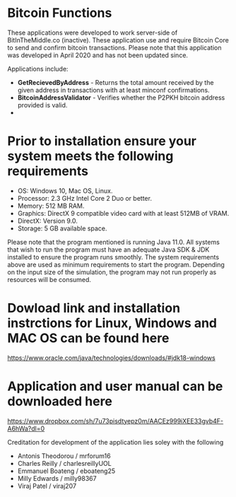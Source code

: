 # Bitcoin Functions
These applications were developed to work server-side of BitInTheMiddle.co (inactive). These application use and require Bitcoin Core to send and confirm bitcoin transactions. Please note that this application was developed in April 2020 and has not been updated since.
 
 Applications include:
 
 - <b>GetRecievedByAddress</b> - Returns the total amount received by the given address in transactions with at least minconf confirmations.
 - <b>BitcoinAddressValidator</b> - Verifies whether the P2PKH bitcoin address provided is valid.
 - 

 
# Prior to installation ensure your system meets the following requirements
- OS: Windows 10, Mac OS, Linux. <br/>
- Processor: 2.3 GHz Intel Core 2 Duo or better.<br/>
- Memory: 512 MB RAM.<br/>
- Graphics: DirectX 9 compatible video card with at least 512MB of VRAM.<br/>
- DirectX: Version 9.0.<br/>
- Storage: 5 GB available space.<br/>

Please note that the program mentioned is running Java 11.0. All systems that wish to run the program must have an adequate Java SDK & JDK installed to ensure the program runs smoothly. The system requirements above are used as minimum requirements to start the program. Depending on the input size of the simulation, the program may not run properly as resources will be consumed.

# Dowload link and installation instrctions for Linux, Windows and MAC OS can be found here
https://www.oracle.com/java/technologies/downloads/#jdk18-windows

# Application and user manual can be downloaded here
https://www.dropbox.com/sh/7u73pisdtyepz0m/AACEz999iXEE33gvb4F-A6hWa?dl=0


 
 
Creditation for development of the application lies soley with the following

- Antonis Theodorou / mrforum16
- Charles Reilly    / charlesreillyUOL
- Emmanuel Boateng  / eboateng25
- Milly Edwards     / milly98367
- Viraj Patel       / viraj207
